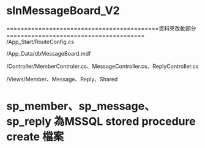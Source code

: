 # slnMessageBoard_V2
===========================================資料夾改動部分=======================================
/App_Start/RouteConfig.cs

/App_Data/dbMessageBoard.mdf

/Controller/MemberControler.cs、MessageController.cs、ReplyController.cs

/Views/Member、Message、Reply、Shared 

sp_member、sp_message、sp_reply 為MSSQL stored procedure create 檔案
===============================================================================================
